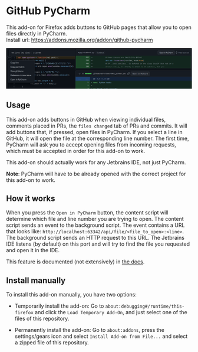 # GitHub PyCharm
This add-on for Firefox adds buttons to GitHub pages that allow you to open files directly in PyCharm. \
Install url: https://addons.mozilla.org/addon/github-pycharm

![preview](icons/preview.png)

## Usage
This add-on adds buttons in GitHub when viewing individual files, comments placed in PRs, the `files changed` tab of PRs and commits.
It will add buttons that, if pressed, open files in PyCharm. If you select a line in GitHub, it will
open the file at the corresponding line number. The first time, PyCharm will ask you to accept opening files from incoming requests, which
must be accepted in order for this add-on to work.

This add-on should actually work for any Jetbrains IDE, not just PyCharm.

**Note**: PyCharm will have to be already opened with the correct project for this add-on to work.

## How it works
When you press the `Open in PyCharm` button, the content script will determine which file and
line number you are trying to open. The content script sends an event to the background script.
The event contains a URL that looks like: `http://localhost:63342/api/file/<file_to_open>:<line>`.
The background script sends an HTTP request to this URL. The Jetbrains IDE listens (by default) on this
port and will try to find the file you requested and open it in the IDE.

This feature is documented (not extensively) in [the docs](https://www.jetbrains.com/help/idea/php-built-in-web-server.html#configuring-built-in-web-server).

## Install manually
To install this add-on manually, you have two options:

* Temporarily install the add-on: Go to `about:debugging#/runtime/this-firefox` and click the `Load Temporary Add-On`, and just select one of the files of this repository.

* Permanently install the add-on: Go to `about:addons`, press the settings/gears icon and select `Install Add-on from File...` and select a zipped file of this repository.
